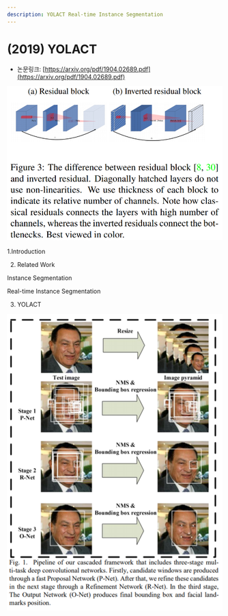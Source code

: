 ```yaml
---
description: YOLACT Real-time Instance Segmentation
---
```


# \(2019\) YOLACT

* 논문링크: [https://arxiv.org/pdf/1904.02689.pdf](https://arxiv.org/pdf/1904.02689.pdf)



![](../.gitbook/assets/image%20%2892%29.png)





1.Introduction

2. Related Work

Instance Segmentation

Real-time Instance Segmentation



3. YOLACT

![](../.gitbook/assets/image%20%2817%29.png)



